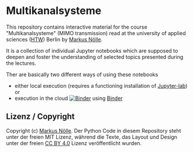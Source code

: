 # Multikanalsysteme
This repository contains interactive material for the course "Multikanalsysteme" (MIMO transmission) read at the university of applied sciences ([HTW](https://www.htw-berlin.de/)) Berlin by [Markus Nölle](https://www.htw-berlin.de/hochschule/personen/person/?eid=9586). 

It is a collection of individual Jupyter notebooks which are supposed to deepen and foster the understanding of selected topics presented during the lectures.

Ther are basically two different ways of using these notebooks
* either local execution (requires a functioning installation of [Jupyter-lab](https://jupyterlab.readthedocs.io/en/stable/#)) or
* execution in the cloud [![Binder](https://mybinder.org/badge_logo.svg)](https://mybinder.org/v2/gh/htw-ikt-noelle/Multikanalsysteme.git/master?urlpath=lab) using [Binder](https://mybinder.org/)

## Lizenz / Copyright

Copyright (c) [Markus Nölle](https://www.htw-berlin.de/hochschule/personen/person/?eid=9586). Der Python Code in diesem Repository steht unter der freien MIT Lizenz, während die Texte, das Layout und Design unter der freien  [CC BY 4.0](https://creativecommons.org/licenses/by/4.0/) Lizenz veröffentlicht wurden.